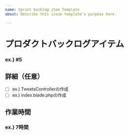 ```yaml
---
name: Sprint backlog item Template
about: Describe this issue template's purpose here.

---
```


# プロダクトバックログアイテム
<!-- スプリントバックログアイテムに紐づくプロダクトバックログアイテムの番号 -->
### ex.) #5
## 詳細（任意）
<!-- このスプリントバックログを達成するためのタスクを実装担当者が記入する -->
- [ ] ex.) TweetsControllerの作成
- [ ] ex.) index.blade.phpの作成
## 作業時間
### ex.) 7時間
